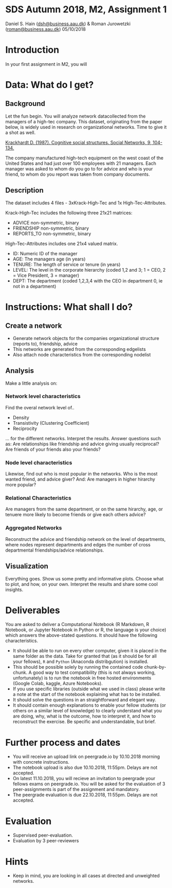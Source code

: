 # SDS Autumn 2018, M2, Assignment 1
Daniel S. Hain (<dsh@business.aau.dk>) & Roman Jurowetzki (<roman@business.aau.dk>)
05/10/2018

# Introduction

In your first assignment in M2, you will 

# Data: What do I get?

## Background

Let the fun begin. You will analyze network datacollected from the managers of a high-tec company. This dataset, originating from the paper below, is widely used in research on organizational networks. Time to give it a shot as well.

[Krackhardt D. (1987). Cognitive social structures. Social Networks, 9, 104-134.](https://www.andrew.cmu.edu/user/krack/documents/pubs/1987/1987%20Cognitive%20Social%20Structures.pdf)

The company manufactured high-tech equipment on the west coast of the United States and had just over 100 employees with 21 managers. Each manager was asked to whom do you go to for advice and who is your friend, to whom do you report was taken from company documents. 

## Description

The dataset includes 4 files - 3xKrack-High-Tec and 1x High-Tec-Attributes.

Krack-High-Tec includes the following three 21x21 matrices: 

* ADVICE non-symmetric, binary
* FRIENDSHIP non-symmetric, binary
* REPORTS_TO non-symmetric, binary

High-Tec-Attributes includes one 21x4 valued matrix.

* ID: Numeric ID of the manager
* AGE: The managers age (in years)
* TENURE:	The length of service or tenure (in years)
* LEVEL: The level in the corporate hierarchy (coded 1,2 and 3; 1 = CEO, 2 = Vice President, 3 = manager)
* DEPT: The department (coded 1,2,3,4 with the CEO in department 0, ie not in a department)

# Instructions: What shall I do?

## Create a network

* Generate network objects for the companies organizational structure (reports to), friendship, advice
* This networks are generated from the corresponding edgelists
* Also attach node characteristics from the corresponding nodelist

## Analysis

Make a little analysis on:

### Network level characteristics

Find the overal network level of..

* Density
* Transistivity (Clustering Coefficient)
* Reciprocity

... for the different networks. Interpret the results. Answer questions such as: Are relationships like friendship and advice giving usually reciprocal? Are friends of your friends also your friends?

### Node level characteristics

Likewise, find out who is most popular in the networks. Who is the most wanted friend, and advice giver? And: Are managers in higher hirarchy more popular?

### Relational Characteristics

Are managers from the same department, or on the same hirarchy, age, or tenuere more likely to become friends or give each others advice?

### Aggregated Networks

Reconstruct the advice and friendship network on the level of departments, where nodes represent departments and edges the number of cross departmental friendships/advice relationships.

## Visualization

Everything goes. Show us some pretty and informative plots. Choose what to plot, and how, on your own. Interpret the results and share some cool insights.


# Deliverables

You are asked to deliver a Computational Notebook (R Markdown, R Notebook, or Jupyter Notebook in Python or R, the language is your choice) which answers the above-stated questions. It should have the following characteristics.

* It should be able to run on every other computer, given it is placed in the same folder as the data. Take for granted that (as it should be for all your fellows), `R` and `Python` (Anaconda distribgution) is installed.
* This should be possible solely by running the contained code chunk-by-chunk. A good way to test compatibility (this is not always working, unfortunately) is to run the notebook in free hosted environments (Google Colab, kaggle, Azure Notebooks).
* If you use specific libraries (outside what we used in class) please write a note at the start of the notebook explaining what has to be installed.
* It should solve the questions in an straightforward and elegant way.
* It should contain enough explanations to enable your fellow students (or others on a similar level of knowledge) to clearly understand what you are doing, why, what is the outcome, how to interpret it, and how to reconstruct the exercise. Be specific and understandable, but brief.

# Further process and dates

* You will receive an upload link on peergrade.io by 10.10.2018 morning with concrete instructions.
* The notebook upload is also due 10.10.2018, 11:55pm. Delays are not accepted.
* On latest 11.10.2018, you will recieve an invitation to peergrade your fellows exams on peergrade.io. You will be asked for the evaluation of 3 peer-assignments is part of the assignment and mandatory.
* The peergrade evaluation is due 22.10.2018, 11:55pm. Delays are not accepted.

# Evaluation

* Supervised peer-evaluation.
* Evaluation by 3 peer-reviewers

# Hints

* Keep in mind, you are looking in all cases at directed and unweighted networks.
